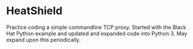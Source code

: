 # HeatShield
Practice coding a simple commandline TCP proxy. Started with the Black Hat Python example and updated and expanded code into Python 3. May expand upon this periodically.
